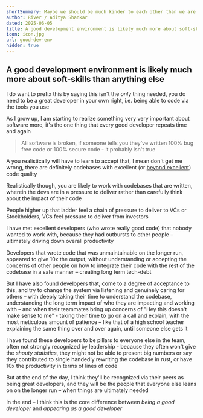 ```yaml
---
shortSummary: Maybe we should be much kinder to each other than we are
author: River / Aditya Shankar
dated: 2025-06-05
title: A good development environment is likely much more about soft-skills than anything else
icon: icon.jpg
url: good-dev-env
hidden: true
---
```


## A good development environment is likely much more about soft-skills than anything else

I do want to prefix this by saying this isn't the *only* thing needed, you do need to be a great developer in your own right, i.e. being able to code via the tools you use

As I grow up, I am starting to realize something very very important about software more, it's the one thing that every good developer repeats time and again

> All software is broken, if someone tells you they've written 100% bug free code or 100% secure code - it probably isn't true

A you realistically will have to learn to accept that, I mean don't get me wrong, there are definitely codebases with excellent (or [beyond excellent](https://github.com/kubernetes/kubernetes/blob/ec2e767e59395376fa191d7c56a74f53936b7653/pkg/controller/volume/persistentvolume/pv_controller.go#L55)) code quality

Realistically though, you are likely to work with codebases that are written, wherein the devs are in a pressure to deliver rather than carefully think about the impact of their code

People higher up that ladder feel a chain of pressure to deliver to VCs or Stockholders, VCs feel pressure to deliver from investors

I have met excellent developers (who wrote really good code) that nobody wanted to work with, because they had outbursts to other people – ultimately driving down overall productivity

Developers that wrote code that was unmaintainable on the longer run, appeared to give 10x the output, without understanding or accepting the concerns of other people on how to integrate their code with the rest of the codebase in a safe manner – creating long term tech-debt

But I have also found developers that, come to a degree of acceptance to this, and try to change the system via listening and genuinely caring for others – with deeply taking their time to understand the codebase, understanding the long term impact of who they are impacting and working with – and when their teammates bring up concerns of "Hey this doesn't make sense to me" - taking their time to go on a call and explain, with the most meticulous amount of patience – like that of a high school teacher explaining the same thing over and over again, until someone else gets it

I have found these developers to be pillars to everyone else in the team, often not strongly recognized by leadership - because they often won't give the *shouty statistics*, they might not be able to present big numbers or say they contributed to single handedly rewriting the codebase in rust, or have 10x the productivity in terms of lines of code

But at the end of the day, I think they'll be recognized via their peers as being great developers, and they will be the people that everyone else leans on on the longer run – when things are ultimately needed

In the end – I think this is the core difference between *being a good developer* and *appearing as a good developer*


